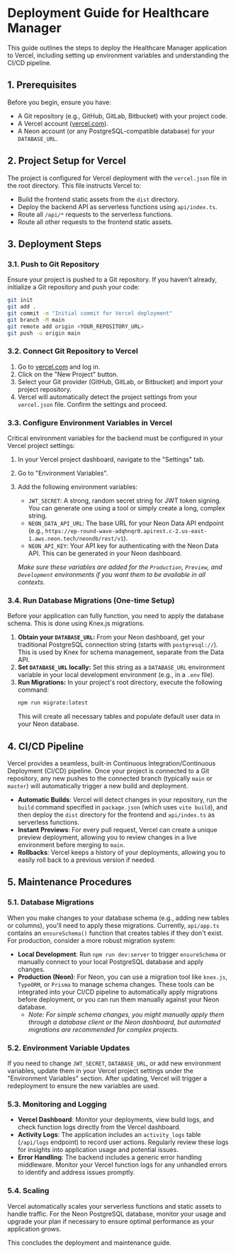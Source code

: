 # Deployment Guide for Healthcare Manager

This guide outlines the steps to deploy the Healthcare Manager application to Vercel, including setting up environment variables and understanding the CI/CD pipeline.

## 1. Prerequisites

Before you begin, ensure you have:

*   A Git repository (e.g., GitHub, GitLab, Bitbucket) with your project code.
*   A Vercel account ([vercel.com](https://vercel.com/)).
*   A Neon account (or any PostgreSQL-compatible database) for your `DATABASE_URL`.

## 2. Project Setup for Vercel

The project is configured for Vercel deployment with the `vercel.json` file in the root directory. This file instructs Vercel to:

*   Build the frontend static assets from the `dist` directory.
*   Deploy the backend API as serverless functions using `api/index.ts`.
*   Route all `/api/*` requests to the serverless functions.
*   Route all other requests to the frontend static assets.

## 3. Deployment Steps

### 3.1. Push to Git Repository

Ensure your project is pushed to a Git repository. If you haven't already, initialize a Git repository and push your code:

```bash
git init
git add .
git commit -m "Initial commit for Vercel deployment"
git branch -M main
git remote add origin <YOUR_REPOSITORY_URL>
git push -u origin main
```

### 3.2. Connect Git Repository to Vercel

1.  Go to [vercel.com](https://vercel.com/) and log in.
2.  Click on the "New Project" button.
3.  Select your Git provider (GitHub, GitLab, or Bitbucket) and import your project repository.
4.  Vercel will automatically detect the project settings from your `vercel.json` file. Confirm the settings and proceed.

### 3.3. Configure Environment Variables in Vercel

Critical environment variables for the backend must be configured in your Vercel project settings:

1.  In your Vercel project dashboard, navigate to the "Settings" tab.
2.  Go to "Environment Variables".
3.  Add the following environment variables:
    *   `JWT_SECRET`: A strong, random secret string for JWT token signing. You can generate one using a tool or simply create a long, complex string.
    *   `NEON_DATA_API_URL`: The base URL for your Neon Data API endpoint (e.g., `https://ep-round-wave-adqhnqr0.apirest.c-2.us-east-1.aws.neon.tech/neondb/rest/v1`).
    *   `NEON_API_KEY`: Your API key for authenticating with the Neon Data API. This can be generated in your Neon dashboard.

    *Make sure these variables are added for the `Production`, `Preview`, and `Development` environments if you want them to be available in all contexts.*

### 3.4. Run Database Migrations (One-time Setup)

Before your application can fully function, you need to apply the database schema. This is done using Knex.js migrations.

1.  **Obtain your `DATABASE_URL`:** From your Neon dashboard, get your traditional PostgreSQL connection string (starts with `postgresql://`). This is used by Knex for schema management, separate from the Data API.
2.  **Set `DATABASE_URL` locally:** Set this string as a `DATABASE_URL` environment variable in your local development environment (e.g., in a `.env` file).
3.  **Run Migrations:** In your project's root directory, execute the following command:
    ```bash
    npm run migrate:latest
    ```
    This will create all necessary tables and populate default user data in your Neon database.

## 4. CI/CD Pipeline

Vercel provides a seamless, built-in Continuous Integration/Continuous Deployment (CI/CD) pipeline. Once your project is connected to a Git repository, any new pushes to the connected branch (typically `main` or `master`) will automatically trigger a new build and deployment.

*   **Automatic Builds**: Vercel will detect changes in your repository, run the `build` command specified in `package.json` (which uses `vite build`), and then deploy the `dist` directory for the frontend and `api/index.ts` as serverless functions.
*   **Instant Previews**: For every pull request, Vercel can create a unique preview deployment, allowing you to review changes in a live environment before merging to `main`.
*   **Rollbacks**: Vercel keeps a history of your deployments, allowing you to easily roll back to a previous version if needed.

## 5. Maintenance Procedures

### 5.1. Database Migrations

When you make changes to your database schema (e.g., adding new tables or columns), you'll need to apply these migrations. Currently, `api/app.ts` contains an `ensureSchema()` function that creates tables if they don't exist. For production, consider a more robust migration system:

*   **Local Development**: Run `npm run dev:server` to trigger `ensureSchema` or manually connect to your local PostgreSQL database and apply changes.
*   **Production (Neon)**: For Neon, you can use a migration tool like `knex.js`, `TypeORM`, or `Prisma` to manage schema changes. These tools can be integrated into your CI/CD pipeline to automatically apply migrations before deployment, or you can run them manually against your Neon database.
    *   *Note: For simple schema changes, you might manually apply them through a database client or the Neon dashboard, but automated migrations are recommended for complex projects.*

### 5.2. Environment Variable Updates

If you need to change `JWT_SECRET`, `DATABASE_URL`, or add new environment variables, update them in your Vercel project settings under the "Environment Variables" section. After updating, Vercel will trigger a redeployment to ensure the new variables are used.

### 5.3. Monitoring and Logging

*   **Vercel Dashboard**: Monitor your deployments, view build logs, and check function logs directly from the Vercel dashboard.
*   **Activity Logs**: The application includes an `activity_logs` table (`/api/logs` endpoint) to record user actions. Regularly review these logs for insights into application usage and potential issues.
*   **Error Handling**: The backend includes a generic error handling middleware. Monitor your Vercel function logs for any unhandled errors to identify and address issues promptly.

### 5.4. Scaling

Vercel automatically scales your serverless functions and static assets to handle traffic. For the Neon PostgreSQL database, monitor your usage and upgrade your plan if necessary to ensure optimal performance as your application grows.

This concludes the deployment and maintenance guide.
